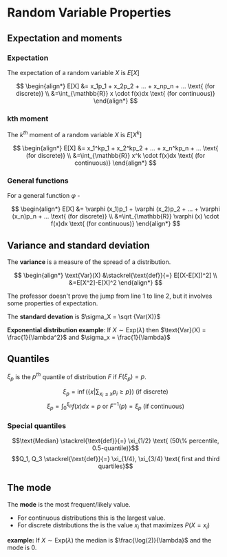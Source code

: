 # Random Variable Properties

## Expectation and moments

### Expectation

The expectation of a random variable $X$ is $E[X]$

$$
\begin{align*}
   E[X] &= x_1p_1 + x_2p_2 + ... + x_np_n + ... \text{ (for discrete)} \\
   &=\int_{\mathbb{R}} x \cdot f(x)dx \text{ (for continuous)}
\end{align*}
$$

### kth moment

The $k^{th}$ moment of a random variable $X$ is $E[X^k]$

$$
\begin{align*}
   E[X] &= x_1^kp_1 + x_2^kp_2 + ... + x_n^kp_n + ... \text{ (for discrete)} \\
   &=\int_{\mathbb{R}} x^k \cdot f(x)dx \text{ (for continuous)}
\end{align*}
$$

### General functions

For a general function $\varphi$ -

$$
\begin{align*}
   E[X] &= \varphi (x_1)p_1 + \varphi (x_2)p_2 + ... + \varphi (x_n)p_n + ... \text{ (for discrete)} \\
   &=\int_{\mathbb{R}} \varphi (x) \cdot f(x)dx \text{ (for continuous)}
\end{align*}
$$

## Variance and standard deviation

The **variance** is a measure of the spread of a distribution.

$$
\begin{align*}
   \text{Var}(X) &\stackrel{\text{def}}{=} E[(X-E[X])^2] \\
   &=E[X^2]-E[X]^2
\end{align*}
$$

The professor doesn't prove the jump from line 1 to line 2, but it involves some properties of expectation.

The **standard devation** is $\sigma_X = \sqrt {Var(X)}$

**Exponential distribution example**: If $X \sim \text{Exp}(\lambda)$ then $\text{Var}(X) = \frac{1}{\lambda^2}$ and $\sigma_x = \frac{1}{\lambda}$

## Quantiles

$\xi_p$ is the $p^{th}$ quantile of distribution $F$ if $F(\xi_p) = p$.

$$\xi_p = \inf(\{x|\sum_{x_i \leq x}p_i \geq p\}) \text{ (if discrete)}$$
$$\xi_p = \int_0^{\xi_p}f(x)dx = p \text{ or } F^{-1}(p) = \xi_p \text{ (if continuous)}$$

### Special quantiles

$$\text{Median} \stackrel{\text{def}}{=} \xi_{1/2} \text{ (50\% percentile, 0.5-quantile)}$$
$$Q_1, Q_3 \stackrel{\text{def}}{=} \xi_{1/4}, \xi_{3/4}  \text{ first and third quartiles}$$

## The mode

The **mode** is the most frequent/likely value.

- For continuous distributions this is the largest value.
- For discrete distributions the is the value $x_i$ that maximizes $P(X=x_i)$

**example:** If $X \sim \text{Exp}(\lambda)$ the median is $\frac{\log(2)}{\lambda}$ and the mode is $0$.
